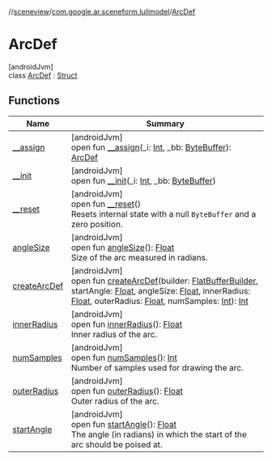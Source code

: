 //[sceneview](../../../index.md)/[com.google.ar.sceneform.lullmodel](../index.md)/[ArcDef](index.md)

# ArcDef

[androidJvm]\
class [ArcDef](index.md) : [Struct](../../com.google.flatbuffers/-struct/index.md)

## Functions

| Name | Summary |
|---|---|
| [__assign](__assign.md) | [androidJvm]<br>open fun [__assign](__assign.md)(_i: [Int](https://kotlinlang.org/api/latest/jvm/stdlib/kotlin/-int/index.html), _bb: [ByteBuffer](https://developer.android.com/reference/kotlin/java/nio/ByteBuffer.html)): [ArcDef](index.md) |
| [__init](__init.md) | [androidJvm]<br>open fun [__init](__init.md)(_i: [Int](https://kotlinlang.org/api/latest/jvm/stdlib/kotlin/-int/index.html), _bb: [ByteBuffer](https://developer.android.com/reference/kotlin/java/nio/ByteBuffer.html)) |
| [__reset](../../com.google.flatbuffers/-struct/__reset.md) | [androidJvm]<br>open fun [__reset](../../com.google.flatbuffers/-struct/__reset.md)()<br>Resets internal state with a null `ByteBuffer` and a zero position. |
| [angleSize](angle-size.md) | [androidJvm]<br>open fun [angleSize](angle-size.md)(): [Float](https://kotlinlang.org/api/latest/jvm/stdlib/kotlin/-float/index.html)<br>Size of the arc measured in radians. |
| [createArcDef](create-arc-def.md) | [androidJvm]<br>open fun [createArcDef](create-arc-def.md)(builder: [FlatBufferBuilder](../../com.google.flatbuffers/-flat-buffer-builder/index.md), startAngle: [Float](https://kotlinlang.org/api/latest/jvm/stdlib/kotlin/-float/index.html), angleSize: [Float](https://kotlinlang.org/api/latest/jvm/stdlib/kotlin/-float/index.html), innerRadius: [Float](https://kotlinlang.org/api/latest/jvm/stdlib/kotlin/-float/index.html), outerRadius: [Float](https://kotlinlang.org/api/latest/jvm/stdlib/kotlin/-float/index.html), numSamples: [Int](https://kotlinlang.org/api/latest/jvm/stdlib/kotlin/-int/index.html)): [Int](https://kotlinlang.org/api/latest/jvm/stdlib/kotlin/-int/index.html) |
| [innerRadius](inner-radius.md) | [androidJvm]<br>open fun [innerRadius](inner-radius.md)(): [Float](https://kotlinlang.org/api/latest/jvm/stdlib/kotlin/-float/index.html)<br>Inner radius of the arc. |
| [numSamples](num-samples.md) | [androidJvm]<br>open fun [numSamples](num-samples.md)(): [Int](https://kotlinlang.org/api/latest/jvm/stdlib/kotlin/-int/index.html)<br>Number of samples used for drawing the arc. |
| [outerRadius](outer-radius.md) | [androidJvm]<br>open fun [outerRadius](outer-radius.md)(): [Float](https://kotlinlang.org/api/latest/jvm/stdlib/kotlin/-float/index.html)<br>Outer radius of the arc. |
| [startAngle](start-angle.md) | [androidJvm]<br>open fun [startAngle](start-angle.md)(): [Float](https://kotlinlang.org/api/latest/jvm/stdlib/kotlin/-float/index.html)<br>The angle (in radians) in which the start of the arc should be poised at. |
